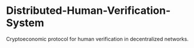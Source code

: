 # Distributed-Human-Verification-System
Cryptoeconomic protocol for human verification in decentralized networks.
